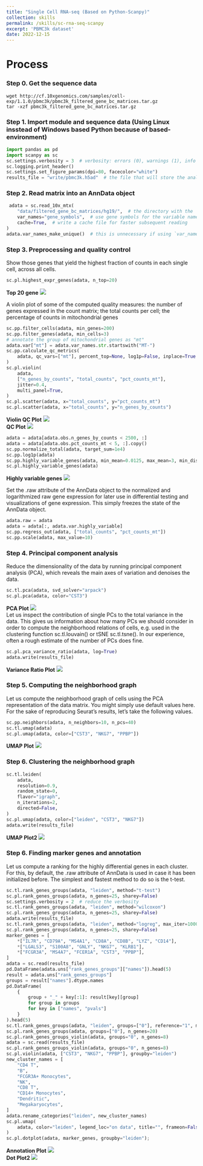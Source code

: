 ```yaml
---
title: "Single Cell RNA-seq (Based on Python-Scanpy)"
collection: skills
permalink: /skills/sc-rna-seq-scanpy
excerpt: 'PBMC3k dataset'
date: 2022-12-15
---
```


Process
======

### Step 0. Get the sequence data
```Linux
wget http://cf.10xgenomics.com/samples/cell-exp/1.1.0/pbmc3k/pbmc3k_filtered_gene_bc_matrices.tar.gz
tar -xzf pbmc3k_filtered_gene_bc_matrices.tar.gz
```

 
### Step 1. Import module and sequence data (Using Linux insstead of Windows based Python because of based-environment)
 ```Python
import pandas as pd
import scanpy as sc
sc.settings.verbosity = 3  # verbosity: errors (0), warnings (1), info (2), hints (3)
sc.logging.print_header()
sc.settings.set_figure_params(dpi=80, facecolor="white")
results_file = "write/pbmc3k.h5ad"  # the file that will store the analysis results
```

### Step 2. Read matrix into an AnnData object
```Python
 adata = sc.read_10x_mtx(
    "data/filtered_gene_bc_matrices/hg19/",  # the directory with the `.mtx` file
    var_names="gene_symbols",  # use gene symbols for the variable names (variables-axis index)
    cache=True,  # write a cache file for faster subsequent reading
)
adata.var_names_make_unique()  # this is unnecessary if using `var_names='gene_ids'` in `sc.read_10x_mtx`
```

### Step 3. Preprocessing and quality control
Show those genes that yield the highest fraction of counts in each single cell, across all cells.
```Python
sc.pl.highest_expr_genes(adata, n_top=20)
```
**Top 20 gene** <img src="/images/scanpy1.png"><br/>

A violin plot of some of the computed quality measures: the number of genes expressed in the count matrix; the total counts per cell; the percentage of counts in mitochondrial genes
```Python
sc.pp.filter_cells(adata, min_genes=200)
sc.pp.filter_genes(adata, min_cells=3)
# annotate the group of mitochondrial genes as "mt"
adata.var["mt"] = adata.var_names.str.startswith("MT-")
sc.pp.calculate_qc_metrics(
    adata, qc_vars=["mt"], percent_top=None, log1p=False, inplace=True
)
sc.pl.violin(
    adata,
    ["n_genes_by_counts", "total_counts", "pct_counts_mt"],
    jitter=0.4,
    multi_panel=True,
)
sc.pl.scatter(adata, x="total_counts", y="pct_counts_mt")
sc.pl.scatter(adata, x="total_counts", y="n_genes_by_counts")
```
**Violin QC Plot** <img src="/images/scanpy2.png"><br/>
**QC Plot** <img src="/images/scanpy3.png"><br/>

```Python
adata = adata[adata.obs.n_genes_by_counts < 2500, :]
adata = adata[adata.obs.pct_counts_mt < 5, :].copy()
sc.pp.normalize_total(adata, target_sum=1e4)
sc.pp.log1p(adata)
sc.pp.highly_variable_genes(adata, min_mean=0.0125, max_mean=3, min_disp=0.5)
sc.pl.highly_variable_genes(adata)
```
**Highly variable genes** <img src="/images/scanpy5.png"><br/>

Set the .raw attribute of the AnnData object to the normalized and logarithmized raw gene expression for later use in differential testing and visualizations of gene expression. This simply freezes the state of the AnnData object.
```Python
adata.raw = adata
adata = adata[:, adata.var.highly_variable]
sc.pp.regress_out(adata, ["total_counts", "pct_counts_mt"])
sc.pp.scale(adata, max_value=10)
```

### Step 4. Principal component analysis
Reduce the dimensionality of the data by running principal component analysis (PCA), which reveals the main axes of variation and denoises the data.
```Python
sc.tl.pca(adata, svd_solver="arpack")
sc.pl.pca(adata, color="CST3")
```
**PCA Plot** <img src="/images/scanpy6.png"><br/>
Let us inspect the contribution of single PCs to the total variance in the data. This gives us information about how many PCs we should consider in order to compute the neighborhood relations of cells, e.g. used in the clustering function sc.tl.louvain() or tSNE sc.tl.tsne(). In our experience, often a rough estimate of the number of PCs does fine.
```Python
sc.pl.pca_variance_ratio(adata, log=True)
adata.write(results_file)
```
**Variance Ratio Plot** <img src="/images/scanpy7.png"><br/>

### Step 5. Computing the neighborhood graph
Let us compute the neighborhood graph of cells using the PCA representation of the data matrix. You might simply use default values here. For the sake of reproducing Seurat’s results, let’s take the following values.
```Python
sc.pp.neighbors(adata, n_neighbors=10, n_pcs=40)
sc.tl.umap(adata)
sc.pl.umap(adata, color=["CST3", "NKG7", "PPBP"])
```
**UMAP Plot** <img src="/images/scanpy8.png"><br/>

### Step 6. Clustering the neighborhood graph
```Python
sc.tl.leiden(
    adata,
    resolution=0.9,
    random_state=0,
    flavor="igraph",
    n_iterations=2,
    directed=False,
)
sc.pl.umap(adata, color=["leiden", "CST3", "NKG7"])
adata.write(results_file)
```
**UMAP Plot2** <img src="/images/scanpy9.png"><br/>

### Step 6. Finding marker genes and annotation
Let us compute a ranking for the highly differential genes in each cluster. For this, by default, the .raw attribute of AnnData is used in case it has been initialized before. The simplest and fastest method to do so is the t-test.
```Python
sc.tl.rank_genes_groups(adata, "leiden", method="t-test")
sc.pl.rank_genes_groups(adata, n_genes=25, sharey=False)
sc.settings.verbosity = 2  # reduce the verbosity
sc.tl.rank_genes_groups(adata, "leiden", method="wilcoxon")
sc.pl.rank_genes_groups(adata, n_genes=25, sharey=False)
adata.write(results_file)
sc.tl.rank_genes_groups(adata, "leiden", method="logreg", max_iter=1000)
sc.pl.rank_genes_groups(adata, n_genes=25, sharey=False)
marker_genes = [
    *["IL7R", "CD79A", "MS4A1", "CD8A", "CD8B", "LYZ", "CD14"],
    *["LGALS3", "S100A8", "GNLY", "NKG7", "KLRB1"],
    *["FCGR3A", "MS4A7", "FCER1A", "CST3", "PPBP"],
]
adata = sc.read(results_file)
pd.DataFrame(adata.uns["rank_genes_groups"]["names"]).head(5)
result = adata.uns["rank_genes_groups"]
groups = result["names"].dtype.names
pd.DataFrame(
    {
        group + "_" + key[:1]: result[key][group]
        for group in groups
        for key in ["names", "pvals"]
    }
).head(5)
sc.tl.rank_genes_groups(adata, "leiden", groups=["0"], reference="1", method="wilcoxon")
sc.pl.rank_genes_groups(adata, groups=["0"], n_genes=20)
sc.pl.rank_genes_groups_violin(adata, groups="0", n_genes=8)
adata = sc.read(results_file)
sc.pl.rank_genes_groups_violin(adata, groups="0", n_genes=8)
sc.pl.violin(adata, ["CST3", "NKG7", "PPBP"], groupby="leiden")
new_cluster_names = [
    "CD4 T",
    "B",
    "FCGR3A+ Monocytes",
    "NK",
    "CD8 T",
    "CD14+ Monocytes",
    "Dendritic",
    "Megakaryocytes",
]
adata.rename_categories("leiden", new_cluster_names)
sc.pl.umap(
    adata, color="leiden", legend_loc="on data", title="", frameon=False, save=".pdf"
)
sc.pl.dotplot(adata, marker_genes, groupby="leiden");
```
**Annotation Plot** <img src="/images/scanpy10.png"><br/>
**Dot Plot2** <img src="/images/scanpy11.png"><br/>
